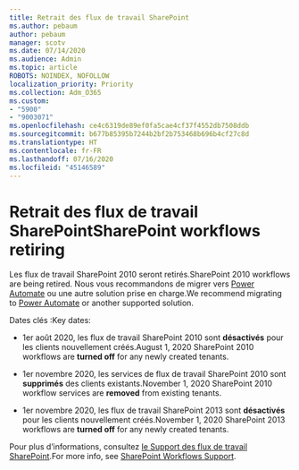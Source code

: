 ```yaml
---
title: Retrait des flux de travail SharePoint
ms.author: pebaum
author: pebaum
manager: scotv
ms.date: 07/14/2020
ms.audience: Admin
ms.topic: article
ROBOTS: NOINDEX, NOFOLLOW
localization_priority: Priority
ms.collection: Adm_O365
ms.custom:
- "5900"
- "9003071"
ms.openlocfilehash: ce4c6319de89ef0fa5cae4cf37f4552db7508ddb
ms.sourcegitcommit: b677b85395b7244b2bf2b753468b696b4cf27c8d
ms.translationtype: HT
ms.contentlocale: fr-FR
ms.lasthandoff: 07/16/2020
ms.locfileid: "45146589"
---
```

# <a name="sharepoint-workflows-retiring"></a><span data-ttu-id="7990e-102">Retrait des flux de travail SharePoint</span><span class="sxs-lookup"><span data-stu-id="7990e-102">SharePoint workflows retiring</span></span>

<span data-ttu-id="7990e-103">Les flux de travail SharePoint 2010 seront retirés.</span><span class="sxs-lookup"><span data-stu-id="7990e-103">SharePoint 2010 workflows are being retired.</span></span> <span data-ttu-id="7990e-104">Nous vous recommandons de migrer vers [Power Automate](https://docs.microsoft.com/power-automate/getting-started) ou une autre solution prise en charge.</span><span class="sxs-lookup"><span data-stu-id="7990e-104">We recommend migrating to [Power Automate](https://docs.microsoft.com/power-automate/getting-started) or another supported solution.</span></span> 

<span data-ttu-id="7990e-105">Dates clés :</span><span class="sxs-lookup"><span data-stu-id="7990e-105">Key dates:</span></span>

- <span data-ttu-id="7990e-106">1er août 2020, les flux de travail SharePoint 2010 sont **désactivés** pour les clients nouvellement créés.</span><span class="sxs-lookup"><span data-stu-id="7990e-106">August 1, 2020 SharePoint 2010 workflows are **turned off** for any newly created tenants.</span></span>

- <span data-ttu-id="7990e-107">1er novembre 2020, les services de flux de travail SharePoint 2010 sont **supprimés** des clients existants.</span><span class="sxs-lookup"><span data-stu-id="7990e-107">November 1, 2020 SharePoint 2010 workflow services are **removed** from existing tenants.</span></span>

- <span data-ttu-id="7990e-108">1er novembre 2020, les flux de travail SharePoint 2013 sont **désactivés** pour les clients nouvellement créés.</span><span class="sxs-lookup"><span data-stu-id="7990e-108">November 1, 2020 SharePoint 2013 workflows are **turned off** for any newly created tenants.</span></span>

<span data-ttu-id="7990e-109">Pour plus d’informations, consultez [le Support des flux de travail SharePoint](https://aka.ms/sp-workflows-support).</span><span class="sxs-lookup"><span data-stu-id="7990e-109">For more info, see [SharePoint Workflows Support](https://aka.ms/sp-workflows-support).</span></span>